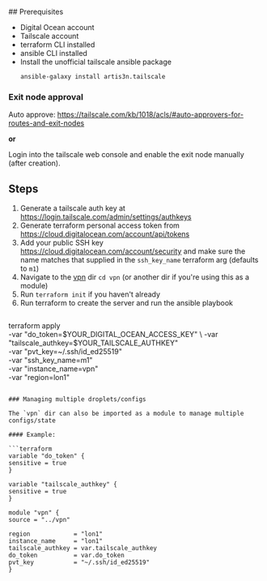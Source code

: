 ## Prerequisites

- Digital Ocean account
- Tailscale account
- terraform CLI installed
- ansible CLI installed
- Install the unofficial tailscale ansible package
   ```shell
   ansible-galaxy install artis3n.tailscale
   ```
   
### Exit node approval

Auto approve: https://tailscale.com/kb/1018/acls/#auto-approvers-for-routes-and-exit-nodes

**or**

Login into the tailscale web console and enable the exit node manually (after creation).

## Steps

1. Generate a tailscale auth key at https://login.tailscale.com/admin/settings/authkeys
2. Generate terraform personal access token from https://cloud.digitalocean.com/account/api/tokens
3. Add your public SSH key https://cloud.digitalocean.com/account/security and make sure the name matches that supplied in the `ssh_key_name` terraform arg (defaults to `m1`)
4. Navigate to the [vpn](./vpn) dir `cd vpn` (or another dir if you're using this as a module)
5. Run `terraform init` if you haven't already
6. Run terraform to create the server and run the ansible playbook
   ```shell
terraform apply \
  -var "do_token=$YOUR_DIGITAL_OCEAN_ACCESS_KEY" \
  -var "tailscale_authkey=$YOUR_TAILSCALE_AUTHKEY" \
  -var "pvt_key=~/.ssh/id_ed25519" \
  -var "ssh_key_name=m1" \
  -var "instance_name=vpn" \
  -var "region=lon1"
   ```

### Managing multiple droplets/configs

The `vpn` dir can also be imported as a module to manage multiple configs/state

#### Example: 

```terraform
variable "do_token" {
  sensitive = true
}

variable "tailscale_authkey" {
  sensitive = true
}

module "vpn" {
  source = "../vpn"

  region            = "lon1"
  instance_name     = "lon1"
  tailscale_authkey = var.tailscale_authkey
  do_token          = var.do_token
  pvt_key           = "~/.ssh/id_ed25519"
}
```
